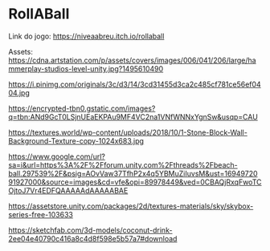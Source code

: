 # RollABall

Link do jogo:
https://niveaabreu.itch.io/rollaball

Assets:
https://cdna.artstation.com/p/assets/covers/images/006/041/206/large/hammerplay-studios-level-unity.jpg?1495610490

https://i.pinimg.com/originals/3c/d3/14/3cd31455d3ca2c485cf781ce56ef0404.jpg

https://encrypted-tbn0.gstatic.com/images?q=tbn:ANd9GcT0LSjnUEaEKPAu9MF4VC2na1VNfWNNxYgnSw&usqp=CAU

https://textures.world/wp-content/uploads/2018/10/1-Stone-Block-Wall-Background-Texture-copy-1024x683.jpg

https://www.google.com/url?sa=i&url=https%3A%2F%2Fforum.unity.com%2Fthreads%2Fbeach-ball.297539%2F&psig=AOvVaw37TfhP2x4q5YBMuZiIuvsM&ust=1694972091927000&source=images&cd=vfe&opi=89978449&ved=0CBAQjRxqFwoTCOjtoJ7Vr4EDFQAAAAAdAAAAABAE

https://assetstore.unity.com/packages/2d/textures-materials/sky/skybox-series-free-103633

https://sketchfab.com/3d-models/coconut-drink-2ee04e40790c416a8c4d8f598e5b57a7#download